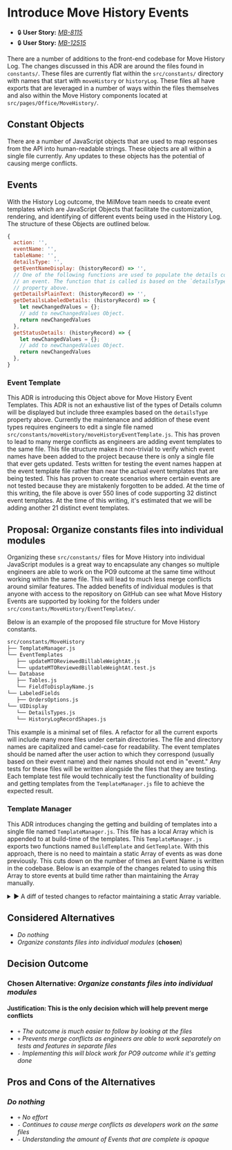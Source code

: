 # Introduce Move History Events

- 🔒 **User Story:** [_MB-8115_](https://dp3.atlassian.net/browse/MB-8115)
- 🔒 **User Story:** [_MB-12515_](https://dp3.atlassian.net/browse/MB-12515)

There are a number of additions to the front-end codebase for Move History Log.
The changes discussed in this ADR are around the files found in `constants/`.
These files are currently flat within the `src/constants/` directory with names
that start with `moveHistory` or `historyLog`. These files all have exports that
are leveraged in a number of ways within the files themselves and also within
the Move History components located at `src/pages/Office/MoveHistory/`.

## Constant Objects

There are a number of JavaScript objects that are used to map responses from the
API into human-readable strings. These objects are all within a single file
currently. Any updates to these objects has the potential of causing merge
conflicts.

## Events

With the History Log outcome, the MilMove team needs to create event templates
which are JavaScript Objects that facilitate the customization, rendering, and
identifying of different events being used in the History Log. The structure of
these Objects are outlined below.

```javascript
{
  action: '',
  eventName: '',
  tableName: '',
  detailsType: '',
  getEventNameDisplay: (historyRecord) => '',
  // One of the following functions are used to populate the details column of
  // an event. The function that is called is based on the `detailsType`
  // property above.
  getDetailsPlainText: (historyRecord) => '',
  getDetailsLabeledDetails: (historyRecord) => {
    let newChangedValues = {};
    // add to newChangedValues Object.
    return newChangedValues
  },
  getStatusDetails: (historyRecord) => {
    let newChangedValues = {};
    // add to newChangedValues Object.
    return newChangedValues
  },
}
```

### Event Template

This ADR is introducing this Object above for Move History Event Templates. This
ADR is not an exhaustive list of the types of Details column will be displayed
but include three examples based on the `detailsType` property above. Currently
the maintenance and addition of these event types requires engineers to edit a
single file named `src/constants/moveHistory/moveHistoryEventTemplate.js`. This
has proven to lead to many merge conflicts as engineers are adding event
templates to the same file. This file structure makes it non-trivial to verify
which event names have been added to the project because there is only a single
file that ever gets updated. Tests written for testing the event names happen at
the event template file rather than near the actual event templates that are
being tested. This has proven to create scenarios where certain events are not
tested because they are mistakenly forgotten to be added. At the time of this
writing, the file above is over 550 lines of code supporting 32 distinct event
templates. At the time of this writing, it's estimated that we will be adding
another 21 distinct event templates.

## Proposal: Organize constants files into individual modules

Organizing these `src/constants/` files for Move History into individual
JavaScript modules is a great way to encapsulate any changes so multiple
engineers are able to work on the PO9 outcome at the same time without working
within the same file. This will lead to much less merge conflicts around similar
features. The added benefits of individual modules is that anyone with access to
the repository on GitHub can see what Move History Events are supported by
looking for the folders under `src/constants/MoveHistory/EventTemplates/`.

Below is an example of the proposed file structure for Move History constants.

```sh
src/constants/MoveHistory
├── TemplateManager.js
└── EventTemplates
   ├── updateMTOReviewedBillableWeightAt.js
   └── updateMTOReviewedBillableWeightAt.test.js
└── Database
   ├── Tables.js
   └── FieldToDisplayName.js
└── LabeledFields
   ├── OrdersOptions.js
└── UIDisplay
   └── DetailsTypes.js
   └── HistoryLogRecordShapes.js
```

This example is a minimal set of files. A refactor for all the current exports
will include many more files under certain directories. The file and directory
names are capitalized and camel-case for readability. The event templates should
be named after the user action to which they correspond (usually based on their
event name) and their names should not end in "event." Any tests for these files
will be written alongside the files that they are testing. Each template test
file would technically test the functionality of building and getting templates
from the `TemplateManager.js` file to achieve the expected result.

### Template Manager

This ADR introduces changing the getting and building of templates into a single
file named `TemplateManager.js`. This file has a local Array which is appended
to at build-time of the templates. This `TemplateManager.js` exports two
functions named `BuildTemplate` and `GetTemplate`. With this approach, there is
no need to maintain a static Array of events as was done previously. This cuts
down on the number of times an Event Name is written in the codebase. Below is
an example of the changes related to using this Array to store events at build
time rather than maintaining the Array manually.

<!-- markdownlint-disable no-inline-html -->
<details>
<summary>▶️  A diff of tested changes to refactor maintaining a static Array variable.</summary>

The diff below works prior to the refactor suggested in this ADR. The diff above
is meant to give an example and is only the beginning of the necessary changes
that would be done to complete this ADR.

```diff
diff --git a/src/constants/moveHistoryEventTemplate.js b/src/constants/moveHistoryEventTemplate.js
index 99b505f090..f68e5fcf79 100644
--- a/src/constants/moveHistoryEventTemplate.js
+++ b/src/constants/moveHistoryEventTemplate.js
@@ -17,7 +17,10 @@ export const detailsTypes = {
   STATUS: 'STATUS',
 };

-const buildMoveHistoryEventTemplate = ({
+// A private Array to store all the Event templates.
+let allMoveHistoryEventTemplates = []; // eslint-disable-line prefer-const
+
+export const buildMoveHistoryEventTemplate = ({
   action = '*',
   eventName = '*',
   tableName = '*',
@@ -54,6 +57,9 @@ const buildMoveHistoryEventTemplate = ({
     );
   };

+  // Append the eventType after creating it into the private Array.
+  allMoveHistoryEventTemplates.push(eventType);
+
   return eventType;
 };

@@ -520,42 +526,8 @@ export const updateMTOReviewedBillableWeightsAt = buildMoveHistoryEventTemplate(
   getDetailsPlainText: () => 'Reviewed weights',
 });

-const allMoveHistoryEventTemplates = [
-  acknowledgeExcessWeightRiskEvent,
-  approveShipmentEvent,
-  approveShipmentDiversionEvent,
-  createMTOShipmentEvent,
-  createMTOShipmentAddressesEvent,
-  createMTOShipmentAgentEvent,
-  createOrdersEvent,
-  createPaymentRequestReweighUpdate,
-  createPaymentRequestShipmentUpdate,
-  createBasicServiceItemEvent,
-  createStandardServiceItemEvent,
-  requestShipmentCancellationEvent,
-  requestShipmentDiversionEvent,
-  requestShipmentReweighEvent,
-  setFinancialReviewFlagEvent,
-  submitMoveForApprovalEvent,
-  updateAllowanceEvent,
-  uploadAmendedOrdersEvent,
-  updateBillableWeightEvent,
-  updateMoveTaskOrderEvent,
-  updateMoveTaskOrderStatusEvent,
-  updateMTOShipmentEvent,
-  updateMTOShipmentAddressesEvent,
-  updateMTOShipmentAgentEvent,
-  updateMTOShipmentDeprecatePaymentRequest,
-  updateOrderEvent,
-  updatePaymentRequestEvent,
-  updatePaymentRequestStatus,
-  updateServiceItemStatusEvent,
-  updateBillableWeightEvent,
-  updateAllowanceEvent,
-  updateMTOReviewedBillableWeightsAt,
-];
-
 const getMoveHistoryEventTemplate = (historyRecord) => {
+  // Read from the private Array to find templates based on the historyRecord
   return allMoveHistoryEventTemplates.find((eventType) => eventType.matches(historyRecord)) || undefinedEvent;
 };

```

</details>
<!-- markdownlint-disable no-inline-html -->

## Considered Alternatives

- _Do nothing_
- _Organize constants files into individual modules_ (**chosen**)

## Decision Outcome

### Chosen Alternative: _Organize constants files into individual modules_

#### Justification: This is the only decision which will help prevent merge conflicts

- `+` _The outcome is much easier to follow by looking at the files_
- `+` _Prevents merge conflicts as engineers are able to work separately on
  tests and features in separate files_
- `-` _Implementing this will block work for PO9 outcome while it's getting done_

## Pros and Cons of the Alternatives

### _Do nothing_

- `+` _No effort_
- `-` _Continues to cause merge conflicts as developers work on the same files_
- `-` _Understanding the amount of Events that are complete is opaque_
